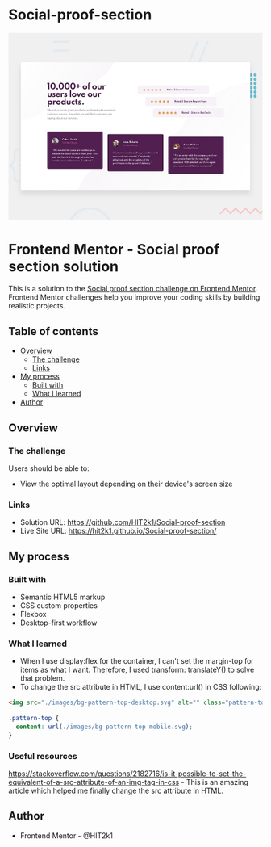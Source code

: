 # Social-proof-section

![](./design/desktop-preview.jpg)

# Frontend Mentor - Social proof section solution

This is a solution to the [Social proof section challenge on Frontend Mentor](https://www.frontendmentor.io/challenges/social-proof-section-6e0qTv_bA). Frontend Mentor challenges help you improve your coding skills by building realistic projects.

## Table of contents

- [Overview](#overview)
  - [The challenge](#the-challenge)
  - [Links](#links)
- [My process](#my-process)
  - [Built with](#built-with)
  - [What I learned](#what-i-learned)
- [Author](#author)


## Overview

### The challenge

Users should be able to:

- View the optimal layout depending on their device's screen size


### Links

- Solution URL: https://github.com/HIT2k1/Social-proof-section
- Live Site URL: https://hit2k1.github.io/Social-proof-section/

## My process

### Built with

- Semantic HTML5 markup
- CSS custom properties
- Flexbox
- Desktop-first workflow

### What I learned

- When I use display:flex for the container, I can't set the margin-top for items as what I want. Therefore, I used transform: translateY() to solve that problem.
- To change the src attribute in HTML, I use content:url() in CSS following:
```html
<img src="./images/bg-pattern-top-desktop.svg" alt="" class="pattern-top">
```
```css
.pattern-top {
  content: url(./images/bg-pattern-top-mobile.svg);
}
```

### Useful resources

https://stackoverflow.com/questions/2182716/is-it-possible-to-set-the-equivalent-of-a-src-attribute-of-an-img-tag-in-css - This is an amazing article which helped me finally change the src attribute in HTML.

## Author

- Frontend Mentor - @HIT2k1
